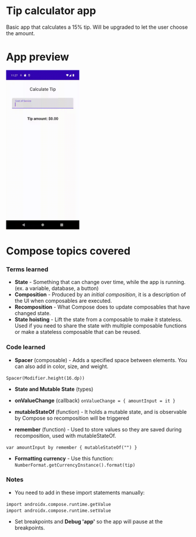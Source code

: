# Tip calculator app  
Basic app that calculates a 15% tip. Will be upgraded to let the user choose the amount.

# App preview

<img src = "https://github.com/sarahmarie23/Learning-Jetpack-Compose/blob/8ec80de5edd2019b9b3db5071a65d06106a3a175/TipTime/TipCalculator.gif" width = "200">

# Compose topics covered

### Terms learned  

* **State** - Something that can change over time, while the app is running. (ex. a variable, database, a button)
* **Composition** - Produced by an _initial composition_, it is a description of the UI when composables are executed.
* **Recomposition** - What Compose does to update composables that have changed state.
* **State hoisting** - Lift the state from a composable to make it stateless. Used if you need to share the state with multiple composable functions or make a stateless composable that can be reused.

### Code learned  

* **Spacer** (composable) - Adds a specified space between elements. You can also add in color, size, and weight.

`Spacer(Modifier.height(16.dp))`

* **State and Mutable State** (types) 

* **onValueChange** (callback)
`onValueChange = { amountInput = it }`

* **mutableStateOf** (function) - It holds a mutable state, and is observable by Compose so recomposition will be triggered

* **remember** (function) - Used to store values so they are saved during recomposition, used with mutableStateOf. 

`var amountInput by remember { mutableStateOf("") }`

* **Formatting currency** - Use this function:
`NumberFormat.getCurrencyInstance().format(tip)`

### Notes  

* You need to add in these import statements manually:  

`import androidx.compose.runtime.getValue`  
`import androidx.compose.runtime.setValue`

* Set breakpoints and **Debug 'app'** so the app will pause at the breakpoints.

